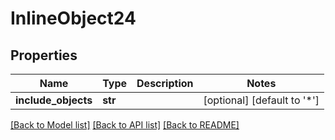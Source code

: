# InlineObject24


## Properties
Name | Type | Description | Notes
------------ | ------------- | ------------- | -------------
**include_objects** | **str** |  | [optional] [default to '*']

[[Back to Model list]](../README.md#documentation-for-models) [[Back to API list]](../README.md#documentation-for-api-endpoints) [[Back to README]](../README.md)


